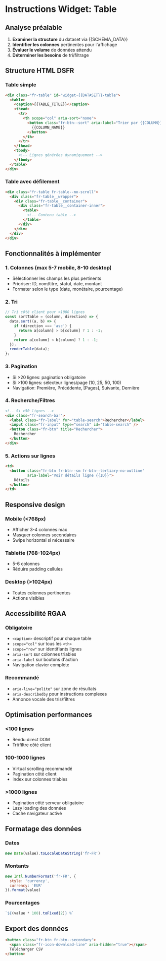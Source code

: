 # Instructions Widget: Table

## Analyse préalable
1. **Examiner la structure** du dataset via {{SCHEMA_DATA}}
2. **Identifier les colonnes** pertinentes pour l'affichage
3. **Évaluer le volume** de données attendu
4. **Déterminer les besoins** de tri/filtrage

## Structure HTML DSFR

### Table simple
```html
<div class="fr-table" id="widget-{{DATASET}}-table">
  <table>
    <caption>{{TABLE_TITLE}}</caption>
    <thead>
      <tr>
        <th scope="col" aria-sort="none">
          <button class="fr-btn--sort" aria-label="Trier par {{COLUMN}}">
            {{COLUMN_NAME}}
          </button>
        </th>
      </tr>
    </thead>
    <tbody>
      <!-- Lignes générées dynamiquement -->
    </tbody>
  </table>
</div>
```

### Table avec défilement
```html
<div class="fr-table fr-table--no-scroll">
  <div class="fr-table__wrapper">
    <div class="fr-table__container">
      <div class="fr-table__container-inner">
        <table>
          <!-- Contenu table -->
        </table>
      </div>
    </div>
  </div>
</div>
```

## Fonctionnalités à implémenter

### 1. Colonnes (max 5-7 mobile, 8-10 desktop)
- Sélectionner les champs les plus pertinents
- Prioriser: ID, nom/titre, statut, date, montant
- Formater selon le type (date, monétaire, pourcentage)

### 2. Tri
```javascript
// Tri côté client pour <1000 lignes
const sortTable = (column, direction) => {
  data.sort((a, b) => {
    if (direction === 'asc') {
      return a[column] > b[column] ? 1 : -1;
    }
    return a[column] < b[column] ? 1 : -1;
  });
  renderTable(data);
};
```

### 3. Pagination
- Si >20 lignes: pagination obligatoire
- Si >100 lignes: sélecteur lignes/page (10, 25, 50, 100)
- Navigation: Première, Précédente, [Pages], Suivante, Dernière

### 4. Recherche/Filtres
```html
<!-- Si >50 lignes -->
<div class="fr-search-bar">
  <label class="fr-label" for="table-search">Rechercher</label>
  <input class="fr-input" type="search" id="table-search" />
  <button class="fr-btn" title="Rechercher">
    Rechercher
  </button>
</div>
```

### 5. Actions sur lignes
```html
<td>
  <button class="fr-btn fr-btn--sm fr-btn--tertiary-no-outline"
          aria-label="Voir détails ligne {{ID}}">
    Détails
  </button>
</td>
```

## Responsive design

### Mobile (<768px)
- Afficher 3-4 colonnes max
- Masquer colonnes secondaires
- Swipe horizontal si nécessaire

### Tablette (768-1024px)
- 5-6 colonnes
- Réduire padding cellules

### Desktop (>1024px)
- Toutes colonnes pertinentes
- Actions visibles

## Accessibilité RGAA

### Obligatoire
- `<caption>` descriptif pour chaque table
- `scope="col"` sur tous les `<th>`
- `scope="row"` sur identifiants lignes
- `aria-sort` sur colonnes triables
- `aria-label` sur boutons d'action
- Navigation clavier complète

### Recommandé
- `aria-live="polite"` sur zone de résultats
- `aria-describedby` pour instructions complexes
- Annonce vocale des tris/filtres

## Optimisation performances

### <100 lignes
- Rendu direct DOM
- Tri/filtre côté client

### 100-1000 lignes
- Virtual scrolling recommandé
- Pagination côté client
- Index sur colonnes triables

### >1000 lignes
- Pagination côté serveur obligatoire
- Lazy loading des données
- Cache navigateur activé

## Formatage des données

### Dates
```javascript
new Date(value).toLocaleDateString('fr-FR')
```

### Montants
```javascript
new Intl.NumberFormat('fr-FR', {
  style: 'currency',
  currency: 'EUR'
}).format(value)
```

### Pourcentages
```javascript
`${(value * 100).toFixed(2)} %`
```

## Export des données
```html
<button class="fr-btn fr-btn--secondary">
  <span class="fr-icon-download-line" aria-hidden="true"></span>
  Télécharger CSV
</button>
```